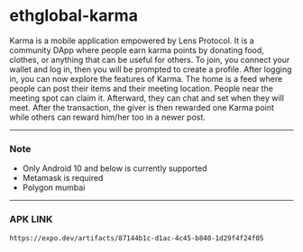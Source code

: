 # ethglobal-karma


Karma is a mobile application empowered by Lens Protocol.
It is a community DApp where people earn karma points by donating food, clothes, or anything that can be useful for others.
To join, you connect your wallet and log in, then you will be prompted to create a profile.
After logging in, you can now explore the features of Karma.
The home is a feed where people can post their items and their meeting location.
People near the meeting spot can claim it. Afterward, they can chat and set when they will meet.
After the transaction, the giver is then rewarded one Karma point while others can reward him/her too in a newer post.
***
### Note
- Only Android 10 and below is currently supported
- Metamask is required 
- Polygon mumbai
***
### APK LINK
```https://expo.dev/artifacts/87144b1c-d1ac-4c45-b840-1d29f4f24f05```
